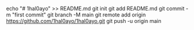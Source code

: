 echo "# 1hal0ayo" >> README.md
git init
git add README.md
git commit -m "first commit"
git branch -M main
git remote add origin https://github.com/1hal0ayo/1hal0ayo.git
git push -u origin main
